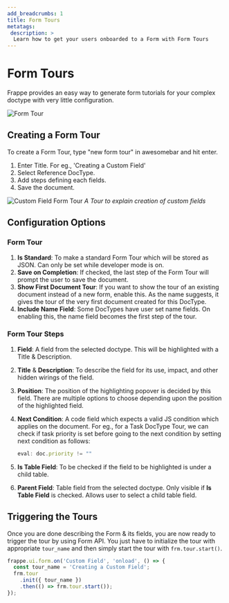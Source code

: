 ```yaml
---
add_breadcrumbs: 1
title: Form Tours
metatags:
 description: >
  Learn how to get your users onboarded to a Form with Form Tours
---
```


# Form Tours

Frappe provides an easy way to generate form tutorials for your complex doctype with very little configuration. 

![Form Tour](/docs/assets/img/form-tour-display.png)

## Creating a Form Tour

To create a Form Tour, type "new form tour" in awesomebar and hit enter.

1. Enter Title. For eg., 'Creating a Custom Field'
1. Select Reference DocType.
1. Add steps defining each fields.
1. Save the document.

![Custom Field Form Tour](/docs/assets/img/custom-field-form-tour.png)
*A Tour to explain creation of custom fields*

## Configuration Options

### Form Tour

1. **Is Standard**: To make a standard Form Tour which will be stored as JSON. Can only be set while developer mode is on.
1. **Save on Completion**: If checked, the last step of the Form Tour will prompt the user to save the document.
1. **Show First Document Tour**: If you want to show the tour of an existing document instead of a new form, enable this. As the name suggests, it gives the tour of the very first document created for this DocType.
1. **Include Name Field**: Some DocTypes have user set name fields. On enabling this, the name field becomes the first step of the tour.

### Form Tour Steps

1. **Field**: A field from the selected doctype. This will be highlighted with a Title & Description.
1. **Title** & **Description**: To describe the field for its use, impact, and other hidden wirings of the field. 
1. **Position**: The position of the highlighting popover is decided by this field. There are multiple options to choose depending upon the position of the highlighted field. 
1. **Next Condition**: A code field which expects a valid JS condition which applies on the document. For eg., for a Task DocType Tour, we can check if task priority is set before going to the next condition by setting next condition as follows:

    ```js
    eval: doc.priority != ""
    ```
1. **Is Table Field**: To be checked if the field to be highlighted is under a child table.
1. **Parent Field**: Table field from the selected doctype. Only visible if **Is Table Field** is checked. Allows user to select a child table field.

## Triggering the Tours

Once you are done describing the Form & its fields, you are now ready to trigger the tour by using Form API. You just have to initialize the tour with appropriate `tour_name` and then simply start the tour with `frm.tour.start()`. 

```js
frappe.ui.form.on('Custom Field', 'onload', () => {
  const tour_name = 'Creating a Custom Field';
  frm.tour
    .init({ tour_name })
    .then(() => frm.tour.start());
});
```
